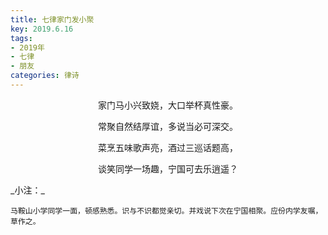 ```yaml
---
title: 七律家门发小聚
key: 2019.6.16
tags: 
- 2019年 
- 七律
- 朋友
categories: 律诗
---
```


<p align="center">家门马小兴致娆，大口举杯真性豪。
</p>
<p align="center">常聚自然结厚谊，多说当必可深交。
</p>
<p align="center">菜烹五味歌声亮，酒过三巡话题高，
</p>
<p align="center">谈笑同学一场趣，宁国可去乐逍遥？
</p>
_小注：_

```
马鞍山小学同学一面，顿感熟悉。识与不识都觉亲切。并戏说下次在宁国相聚。应份内学友嘱，草作之。
```